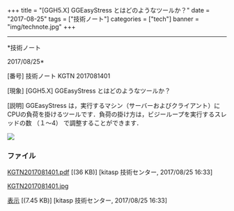 ﻿+++
title = "[GGH5.X] GGEasyStress とはどのようなツールか？"
date = "2017-08-25"
tags = ["技術ノート"]
categories = ["tech"]
banner = "img/technote.jpg"
+++

-----------------------------------------------------------------------------------------------------------------------------

*技術ノート

2017/08/25*


[番号]
技術ノート KGTN 2017081401

[現象]
[GGH5.X] GGEasyStress とはどのようなツールか？

[説明]
GGEasyStress
は，実行するマシン（サーバーおよびクライアント）にCPUの負荷を掛けるツールです．負荷の掛け方は，ビジーループを実行するスレッドの数
（１～4） で調整することができます．

![](http://techreport.kitasp.net/attachments/download/3777/KGTN2017081401.jpg)


### ファイル

 
 


[KGTN2017081401.pdf](http://techreport.kitasp.net/attachments/download/3776/KGTN2017081401.pdf)
 [(36 KB)] [kitasp 技術センター, 2017/08/25
16:33]

[KGTN2017081401.jpg](http://techreport.kitasp.net/attachments/download/3777/KGTN2017081401.jpg)

[表示](http://techreport.kitasp.net/attachments/3777/KGTN2017081401.jpg "表示")
 [(7.45 KB)] [kitasp 技術センター, 2017/08/25
16:33]


 


 

